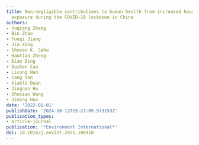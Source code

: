 ```yaml
---
title: Non-negligible contributions to human health from increased household air pollution
  exposure during the COVID-19 lockdown in China
authors:
- Yuqiang Zhang
- Bin Zhao
- Yueqi Jiang
- Jia Xing
- Shovan K. Sahu
- Haotian Zheng
- Dian Ding
- Suzhen Cao
- Licong Han
- Cong Yan
- Xiaoli Duan
- Jingnan Hu
- Shuxiao Wang
- Jiming Hao
date: '2022-01-01'
publishDate: '2024-10-12T15:27:09.573153Z'
publication_types:
- article-journal
publication: '*Environment International*'
doi: 10.1016/j.envint.2021.106918
---
```

